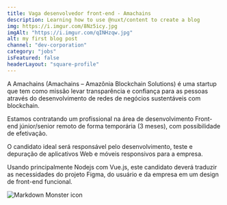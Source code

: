 ```yaml
---
title: Vaga desenvolvedor front-end - Amachains
description: Learning how to use @nuxt/content to create a blog
img: https://i.imgur.com/8Nz5icy.jpg
imgAlt: "https://i.imgur.com/qINHzqw.jpg"
alt: my first blog post
channel: "dev-corporation"
category: "jobs"
isFeatured: false
headerLayout: "square-profile"
---
```


A Amachains (Amachains – Amazônia Blockchain Solutions) é uma startup que tem como missão levar transparência e confiança para as pessoas através do desenvolvimento de redes de negócios sustentáveis com blockchain.

Estamos contratando um profissional na área de desenvolvimento Front-end júnior/senior remoto de forma temporária (3 meses), com possibilidade de efetivação.

O candidato ideal será responsável pelo desenvolvimento, teste e depuração de aplicativos Web e móveis responsivos para a empresa.

Usando principalmente Nodejs com Vue.js, este candidato deverá traduzir as necessidades do projeto Figma, do usuário e da empresa em um design de front-end funcional.

<img src="https://i.imgur.com/8Nz5icy.jpg"
     alt="Markdown Monster icon"
     class="img-fluid" />
